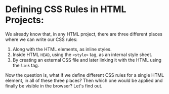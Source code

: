 # Defining CSS Rules in HTML Projects:

We already know that, in any HTML project, there are three different places where we can write our CSS rules:

1. Along with the HTML elements, as inline styles.
2. Inside HTML `HEAD`, using the `<style>` tag, as an internal style sheet.
3. By creating an external CSS file and later linking it with the HTML using the `link` tag.

Now the question is, what if we define different CSS rules for a single HTML element, in all of these three places? Then which one would be applied and finally be visible in the browser? Let's find out.